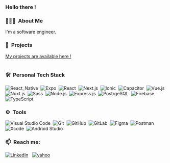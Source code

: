 ### Hello there !

### 👨🏽‍💻 &nbsp;About Me

I'm a software engineer.

### 🚀 &nbsp;Projects
<a href="https://www.projlab.io/fr/view/cm4lyh42j0000gv03hdpwovxc" style="display: flex; align-items: center;">My projects are available here !</a> &nbsp;

### 🛠 &nbsp;Personal Tech Stack

![React_Native](https://img.shields.io/badge/-React_Native-05122A?style=flat&logo=react)&nbsp;
![Expo](https://img.shields.io/badge/-Expo-05122A?style=flat&logo=expo)&nbsp;
![React](https://img.shields.io/badge/-React-05122A?style=flat&logo=react)&nbsp;
![Next.js](https://img.shields.io/badge/-Next-05122A?style=flat&logo=Next.js)&nbsp;
![Ionic](https://img.shields.io/badge/-Ionic-05122A?style=flat&logo=ionic)&nbsp;
![Capacitor](https://img.shields.io/badge/-Capacitor-05122A?style=flat&logo=capacitor)&nbsp;
![Vue.js](https://img.shields.io/badge/-Vue.js-05122A?style=flat&logo=Vue.js)&nbsp;
![Nuxt.js](https://img.shields.io/badge/-Nuxt-05122A?style=flat&logo=Nuxt)&nbsp;
![Sass](https://img.shields.io/badge/-Sass-05122A?style=flat&logo=Sass)&nbsp;
![Node.js](https://img.shields.io/badge/-Node.js-05122A?style=flat&logo=Node.js)&nbsp;
![Express.js](https://img.shields.io/badge/-Express.js-05122A?style=flat&logo=express)&nbsp;
![PostrgeSQL](https://img.shields.io/badge/-postgresql-05122A?style=flat&logo=postgresql)&nbsp;
![Firebase](https://img.shields.io/badge/-firebase-05122A?style=flat&logo=firebase)&nbsp;
![TypeScript](https://img.shields.io/badge/-TypeScript-05122A?style=flat&logo=typescript)&nbsp;

### ⚙️ &nbsp;Tools

![Visual Studio Code](https://custom-icon-badges.demolab.com/badge/Visual%20Studio%20Code-05122A.svg?logo=vsc&logoColor=007ACC)&nbsp;
![Git](https://img.shields.io/badge/-Git-05122A?style=flat&logo=git)&nbsp;
![GitHub](https://img.shields.io/badge/-GitHub-05122A?style=flat&logo=github)&nbsp;
![GitLab](https://img.shields.io/badge/-GitLab-05122A?style=flat&logo=gitlab)&nbsp;
![Figma](https://img.shields.io/badge/-Figma-05122A?style=flat&logo=Figma)&nbsp;
![Postman](https://img.shields.io/badge/-Postman-05122A?style=flat&logo=Postman)&nbsp;
![Xcode](https://img.shields.io/badge/-Xcode-05122A?style=flat&logo=Xcode)&nbsp;
![Android Studio](https://img.shields.io/badge/-Android%20Studio-05122A?style=flat&logo=android-studio)&nbsp;

### 📫 &nbsp;Reach me:

<a href="https://www.linkedin.com/in/edomiyas-temesgen-16ba01173/"><img alt="LinkedIn" src="https://custom-icon-badges.demolab.com/badge/LinkedIn-0A66C2?logo=linkedin-white&logoColor=fff"/></a> &nbsp;
<a href="mailto: edlabpro@gmail.com"><img alt="yahoo" src="https://img.shields.io/badge/Gmail-D14836?logo=gmail&logoColor=white"/></a>
